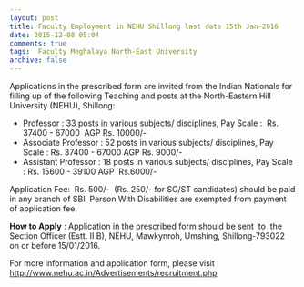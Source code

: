 ```yaml
---
layout: post
title: Faculty Employment in NEHU Shillong last date 15th Jan-2016   
date: 2015-12-08 05:04
comments: true
tags:  Faculty Meghalaya North-East University 
archive: false
---
```

Applications in the prescribed form are invited from the Indian Nationals for filling up of the following Teaching and posts at the North-Eastern Hill University (NEHU), Shillong:

- Professor : 33 posts in various subjects/ disciplines, Pay Scale :  Rs. 37400 - 67000  AGP Rs. 10000/-
- Associate Professor : 52 posts in various subjects/ disciplines, Pay Scale : Rs. 37400 - 67000 AGP Rs. 9000/-
- Assistant  Professor : 18 posts in various subjects/ disciplines, Pay Scale : Rs. 15600 - 39100 AGP  Rs.6000/- 


Application Fee:  Rs. 500/-  (Rs. 250/- for SC/ST candidates) should be paid in any branch of SBI  Person  With Disabilities are exempted from payment of application fee. 

**How to Apply** : Application in the prescribed form should be sent  to  the Section Officer (Estt. II B), NEHU, Mawkynroh, Umshing, Shillong-793022 on or before 15/01/2016.

For more information and application form, please visit <http://www.nehu.ac.in/Advertisements/recruitment.php>


 



